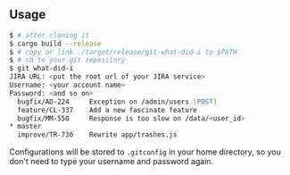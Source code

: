 Usage
-----

```zsh
$ # after cloning it
$ cargo build --release
$ # copy or link ./target/release/git-what-did-i to $PATH
$ # cd to your git repository
$ git what-did-i
JIRA URL: <put the root url of your JIRA service>
Username: <your account name>
Password: <and so on>
  bugfix/AD-224 	Exception on /admin/users [POST]
  feature/CL-337 	Add a new fascinate feature
  bugfix/MM-550 	Response is too slow on /data/<user_id>
* master
  improve/TR-736 	Rewrite app/trashes.js
```

Configurations will be stored to `.gitconfig` in your home directory, so you don't need to type your username and password again.
